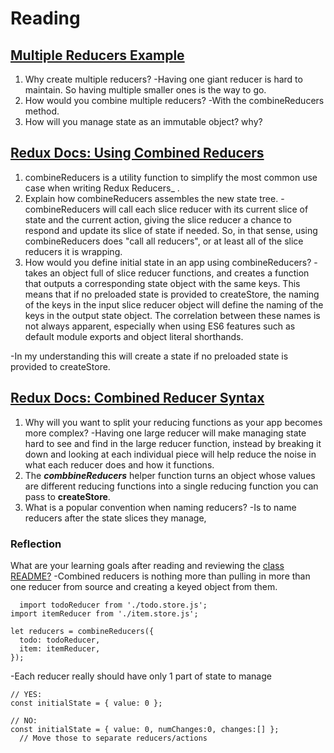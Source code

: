 # Reading

## [Multiple Reducers Example](https://www.youtube.com/watch?v=gBER4Or86hE)

1. Why create multiple reducers?
  -Having one giant reducer is hard to maintain. So having multiple smaller ones is the way to go.
2. How would you combine multiple reducers?
  -With the combineReducers method.
3. How will you manage state as an immutable object? why?

## [Redux Docs: Using Combined Reducers](https://redux.js.org/recipes/structuring-reducers/using-combinereducers/)

1. combineReducers is a utility function to simplify the most common use case when writing Redux Reducers_ .
2. Explain how combineReducers assembles the new state tree.
  -combineReducers will call each slice reducer with its current slice of state and the current action, giving the slice reducer a chance to respond and update its slice of state if needed. So, in that sense, using combineReducers does "call all reducers", or at least all of the slice reducers it is wrapping.
3. How would you define initial state in an app using combineReducers?
  -takes an object full of slice reducer functions, and creates a function that outputs a corresponding state object with the same keys. This means that if no preloaded state is provided to createStore, the naming of the keys in the input slice reducer object will define the naming of the keys in the output state object. The correlation between these names is not always apparent, especially when using ES6 features such as default module exports and object literal shorthands.

  -In my understanding this will create a state if no preloaded state is provided to createStore.

## [Redux Docs: Combined Reducer Syntax](https://redux.js.org/api/combinereducers/)

1. Why will you want to split your reducing functions as your app becomes more complex?
  -Having one large reducer will make managing state hard to see and find in the large reducer function, instead by breaking it down and looking at each individual piece will help reduce the noise in what each reducer does and how it functions.
2. The _**combbineReducers**_ helper function turns an object whose values are different reducing functions into a single reducing function you can pass to __**createStore**__.
3. What is a popular convention when naming reducers?
  -Is to name reducers after the state slices they manage,

### Reflection

What are your learning goals after reading and reviewing the [class README?](https://codefellows.github.io/code-401-javascript-guide/curriculum/class-37/)
  -Combined reducers is nothing more than pulling in more than one reducer from source and creating a keyed object from them.
````
  import todoReducer from './todo.store.js';
import itemReducer from './item.store.js';

let reducers = combineReducers({
  todo: todoReducer,
  item: itemReducer,
});
````
-Each reducer really should have only 1 part of state to manage
````
// YES:
const initialState = { value: 0 };

// NO:
const initialState = { value: 0, numChanges:0, changes:[] };
  // Move those to separate reducers/actions
````

